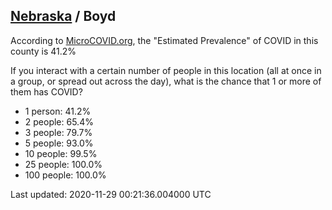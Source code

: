 
## [Nebraska](/united-states/nebraska) / Boyd

According to [MicroCOVID.org](http://microcovid.org),
the "Estimated Prevalence" of COVID in this county is 41.2%

If you interact with a certain number of people in this location
(all at once in a group, or spread out across the day), what is the chance that
1 or more of them has COVID?

- 1 person: 41.2%
- 2 people: 65.4%
- 3 people: 79.7%
- 5 people: 93.0%
- 10 people: 99.5%
- 25 people: 100.0%
- 100 people: 100.0%

Last updated: 2020-11-29 00:21:36.004000 UTC

